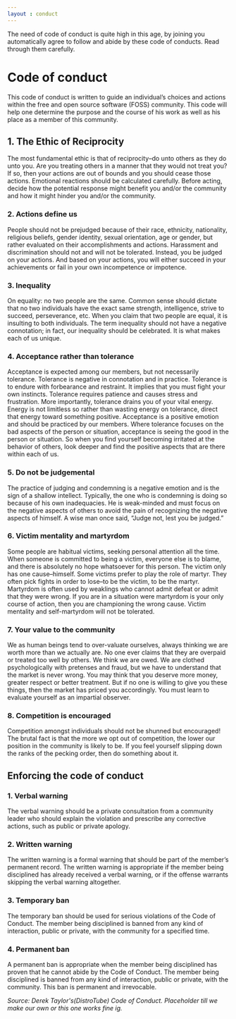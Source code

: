 ```yaml
---
layout : conduct
---
```


The need of code of conduct is quite high in this age, by joining you automatically agree to follow and abide by these code of conducts. Read through them carefully.


# Code of conduct 


This code of conduct is written to guide an individual’s choices and actions within the free and open source software (FOSS) community. This code will help one determine the purpose and the course of his work as well as his place as a member of this community.

## 1. The Ethic of Reciprocity

The most fundamental ethic is that of reciprocity–do unto others as they do unto you. Are you treating others in a manner that they would not treat you? If so, then your actions are out of bounds and you should cease those actions. Emotional reactions should be calculated carefully. Before acting, decide how the potential response might benefit you and/or the community and how it might hinder you and/or the community.


### 2. Actions define us

People should not be prejudged because of their race, ethnicity, nationality, religious beliefs, gender identity, sexual orientation, age or gender, but rather evaluated on their accomplishments and actions. Harassment and discrimination should not and will not be tolerated. Instead, you be judged on your actions. And based on your actions, you will either succeed in your achievements or fail in your own incompetence or impotence.


### 3. Inequality

On equality: no two people are the same. Common sense should dictate that no two individuals have the exact same strength, intelligence, strive to succeed, perseverance, etc. When you claim that two people are equal, it is insulting to both individuals. The term inequality should not have a negative connotation; in fact, our inequality should be celebrated. It is what makes each of us unique.


### 4. Acceptance rather than tolerance

Acceptance is expected among our members, but not necessarily tolerance. Tolerance is negative in connotation and in practice. Tolerance is to endure with forbearance and restraint. It implies that you must fight your own instincts. Tolerance requires patience and causes stress and frustration. More importantly, tolerance drains you of your vital energy. Energy is not limitless so rather than wasting energy on tolerance, direct that energy toward something positive. Acceptance is a positive emotion and should be practiced by our members. Where tolerance focuses on the bad aspects of the person or situation, acceptance is seeing the good in the person or situation. So when you find yourself becoming irritated at the behavior of others, look deeper and find the positive aspects that are there within each of us.


### 5. Do not be judgemental

The practice of judging and condemning is a negative emotion and is the sign of a shallow intellect. Typically, the one who is condemning is doing so because of his own inadequacies. He is weak-minded and must focus on the negative aspects of others to avoid the pain of recognizing the negative aspects of himself. A wise man once said, “Judge not, lest you be judged.”


### 6. Victim mentality and martyrdom

Some people are habitual victims, seeking personal attention all the time. When someone is committed to being a victim, everyone else is to blame, and there is absolutely no hope whatsoever for this person. The victim only has one cause–himself. Some victims prefer to play the role of martyr. They often pick fights in order to lose–to be the victim, to be the martyr. Martyrdom is often used by weaklings who cannot admit defeat or admit that they were wrong. If you are in a situation were martyrdom is your only course of action, then you are championing the wrong cause. Victim mentality and self-martyrdom will not be tolerated.


### 7. Your value to the community

We as human beings tend to over-valuate ourselves, always thinking we are worth more than we actually are. No one ever claims that they are overpaid or treated too well by others. We think we are owed. We are clothed psychologically with pretenses and fraud, but we have to understand that the market is never wrong. You may think that you deserve more money, greater respect or better treatment. But if no one is willing to give you these things, then the market has priced you accordingly. You must learn to evaluate yourself as an impartial observer.


### 8. Competition is encouraged

Competition amongst individuals should not be shunned but encouraged! The brutal fact is that the more we opt out of competition, the lower our position in the community is likely to be. If you feel yourself slipping down the ranks of the pecking order, then do something about it.



## Enforcing the code of conduct


### 1. Verbal warning

The verbal warning should be a private consultation from a community leader who should explain the violation and prescribe any corrective actions, such as public or private apology.


### 2. Written warning

The written warning is a formal warning that should be part of the member’s permanent record. The written warning is appropriate if the member being disciplined has already received a verbal warning, or if the offense warrants skipping the verbal warning altogether.


### 3. Temporary ban

The temporary ban should be used for serious violations of the Code of Conduct. The member being disciplined is banned from any kind of interaction, public or private, with the community for a specified time.


### 4. Permanent ban

A permanent ban is appropriate when the member being disciplined has proven that he cannot abide by the Code of Conduct. The member being disciplined is banned from any kind of interaction, public or private, with the community. This ban is permanent and irrevocable.


*Source: Derek Taylor's(DistroTube) Code of Conduct. Placeholder till we make our own or this one works fine ig.*
